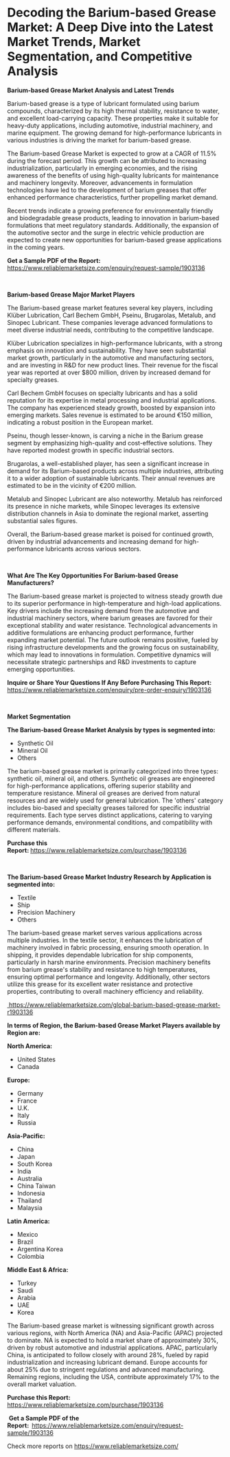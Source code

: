 <p><h1>Decoding the Barium-based Grease Market: A Deep Dive into the Latest Market Trends, Market Segmentation, and Competitive Analysis</h1></p><p><strong>Barium-based Grease Market Analysis and Latest Trends</strong></p>
<p><p>Barium-based grease is a type of lubricant formulated using barium compounds, characterized by its high thermal stability, resistance to water, and excellent load-carrying capacity. These properties make it suitable for heavy-duty applications, including automotive, industrial machinery, and marine equipment. The growing demand for high-performance lubricants in various industries is driving the market for barium-based grease.</p><p>The Barium-based Grease Market is expected to grow at a CAGR of 11.5% during the forecast period. This growth can be attributed to increasing industrialization, particularly in emerging economies, and the rising awareness of the benefits of using high-quality lubricants for maintenance and machinery longevity. Moreover, advancements in formulation technologies have led to the development of barium greases that offer enhanced performance characteristics, further propelling market demand. </p><p>Recent trends indicate a growing preference for environmentally friendly and biodegradable grease products, leading to innovation in barium-based formulations that meet regulatory standards. Additionally, the expansion of the automotive sector and the surge in electric vehicle production are expected to create new opportunities for barium-based grease applications in the coming years.</p></p>
<p><strong>Get a Sample PDF of the Report:&nbsp;</strong> <a href="https://www.reliablemarketsize.com/enquiry/request-sample/1903136?utm_campaign=3101&utm_medium=2&utm_source=Github&utm_content=ia&utm_term=03042025&utm_id=barium-based-grease">https://www.reliablemarketsize.com/enquiry/request-sample/1903136</a></p>
<p>&nbsp;</p>
<p><strong>Barium-based Grease Major Market Players</strong></p>
<p><p>The Barium-based grease market features several key players, including Klüber Lubrication, Carl Bechem GmbH, Pseinu, Brugarolas, Metalub, and Sinopec Lubricant. These companies leverage advanced formulations to meet diverse industrial needs, contributing to the competitive landscape.</p><p>Klüber Lubrication specializes in high-performance lubricants, with a strong emphasis on innovation and sustainability. They have seen substantial market growth, particularly in the automotive and manufacturing sectors, and are investing in R&D for new product lines. Their revenue for the fiscal year was reported at over $800 million, driven by increased demand for specialty greases.</p><p>Carl Bechem GmbH focuses on specialty lubricants and has a solid reputation for its expertise in metal processing and industrial applications. The company has experienced steady growth, boosted by expansion into emerging markets. Sales revenue is estimated to be around €150 million, indicating a robust position in the European market.</p><p>Pseinu, though lesser-known, is carving a niche in the Barium grease segment by emphasizing high-quality and cost-effective solutions. They have reported modest growth in specific industrial sectors.</p><p>Brugarolas, a well-established player, has seen a significant increase in demand for its Barium-based products across multiple industries, attributing it to a wider adoption of sustainable lubricants. Their annual revenues are estimated to be in the vicinity of €200 million.</p><p>Metalub and Sinopec Lubricant are also noteworthy. Metalub has reinforced its presence in niche markets, while Sinopec leverages its extensive distribution channels in Asia to dominate the regional market, asserting substantial sales figures.</p><p>Overall, the Barium-based grease market is poised for continued growth, driven by industrial advancements and increasing demand for high-performance lubricants across various sectors.</p></p>
<p>&nbsp;</p>
<p><strong>What Are The Key Opportunities For Barium-based Grease Manufacturers?</strong></p>
<p><p>The Barium-based grease market is projected to witness steady growth due to its superior performance in high-temperature and high-load applications. Key drivers include the increasing demand from the automotive and industrial machinery sectors, where barium greases are favored for their exceptional stability and water resistance. Technological advancements in additive formulations are enhancing product performance, further expanding market potential. The future outlook remains positive, fueled by rising infrastructure developments and the growing focus on sustainability, which may lead to innovations in formulation. Competitive dynamics will necessitate strategic partnerships and R&D investments to capture emerging opportunities.</p></p>
<p><strong>Inquire or Share Your Questions If Any Before Purchasing This Report:</strong> <a href="https://www.reliablemarketsize.com/enquiry/pre-order-enquiry/1903136?utm_campaign=3101&utm_medium=2&utm_source=Github&utm_content=ia&utm_term=03042025&utm_id=barium-based-grease">https://www.reliablemarketsize.com/enquiry/pre-order-enquiry/1903136</a></p>
<p>&nbsp;</p>
<p><strong>Market Segmentation</strong></p>
<p><strong>The Barium-based Grease Market Analysis by types is segmented into:</strong></p>
<p><ul><li>Synthetic Oil</li><li>Mineral Oil</li><li>Others</li></ul></p>
<p><p>The barium-based grease market is primarily categorized into three types: synthetic oil, mineral oil, and others. Synthetic oil greases are engineered for high-performance applications, offering superior stability and temperature resistance. Mineral oil greases are derived from natural resources and are widely used for general lubrication. The 'others' category includes bio-based and specialty greases tailored for specific industrial requirements. Each type serves distinct applications, catering to varying performance demands, environmental conditions, and compatibility with different materials.</p></p>
<p><strong>Purchase this Report:&nbsp;</strong><a href="https://www.reliablemarketsize.com/purchase/1903136?utm_campaign=3101&utm_medium=2&utm_source=Github&utm_content=ia&utm_term=03042025&utm_id=barium-based-grease">https://www.reliablemarketsize.com/purchase/1903136</a></p>
<p>&nbsp;</p>
<p><strong>The Barium-based Grease Market Industry Research by Application is segmented into:</strong></p>
<p><ul><li>Textile</li><li>Ship</li><li>Precision Machinery</li><li>Others</li></ul></p>
<p><p>The barium-based grease market serves various applications across multiple industries. In the textile sector, it enhances the lubrication of machinery involved in fabric processing, ensuring smooth operation. In shipping, it provides dependable lubrication for ship components, particularly in harsh marine environments. Precision machinery benefits from barium grease's stability and resistance to high temperatures, ensuring optimal performance and longevity. Additionally, other sectors utilize this grease for its excellent water resistance and protective properties, contributing to overall machinery efficiency and reliability.</p></p>
<p><a href="https://www.reliablemarketsize.com/global-barium-based-grease-market-r1903136?utm_campaign=3101&utm_medium=2&utm_source=Github&utm_content=ia&utm_term=03042025&utm_id=barium-based-grease">&nbsp;https://www.reliablemarketsize.com/global-barium-based-grease-market-r1903136</a></p>
<p><strong>In terms of Region, the Barium-based Grease Market Players available by Region are:</strong></p>
<p>
    <p> <strong> North America: </strong>
        <ul>
            <li>United States</li>
            <li>Canada</li>
        </ul>
        </p> 
    <p> <strong> Europe: </strong>
        <ul>
            <li>Germany</li>
            <li>France</li>
            <li>U.K.</li>
            <li>Italy</li>
            <li>Russia</li>
        </ul>
        </p> 
    <p> <strong> Asia-Pacific: </strong>
        <ul>
            <li>China</li>
            <li>Japan</li>
            <li>South Korea</li>
            <li>India</li>
            <li>Australia</li>
            <li>China Taiwan</li>
            <li>Indonesia</li>
            <li>Thailand</li>
            <li>Malaysia</li>
        </ul>
        </p> 
    <p> <strong> Latin America: </strong>
        <ul>
            <li>Mexico</li>
            <li>Brazil</li>
            <li>Argentina Korea</li>
            <li>Colombia</li>
        </ul>
        </p> 
    <p> <strong> Middle East & Africa: </strong>
        <ul>
            <li>Turkey</li>
            <li>Saudi</li>
            <li>Arabia</li>
            <li>UAE</li>
            <li>Korea</li>
        </ul>
    </p>
    </p>
<p><p>The Barium-based grease market is witnessing significant growth across various regions, with North America (NA) and Asia-Pacific (APAC) projected to dominate. NA is expected to hold a market share of approximately 30%, driven by robust automotive and industrial applications. APAC, particularly China, is anticipated to follow closely with around 28%, fueled by rapid industrialization and increasing lubricant demand. Europe accounts for about 25% due to stringent regulations and advanced manufacturing. Remaining regions, including the USA, contribute approximately 17% to the overall market valuation.</p></p>
<p><strong>Purchase this Report: </strong><a href="https://www.reliablemarketsize.com/purchase/1903136?utm_campaign=3101&utm_medium=2&utm_source=Github&utm_content=ia&utm_term=03042025&utm_id=barium-based-grease">https://www.reliablemarketsize.com/purchase/1903136</a></p>
<p>&nbsp;<strong>Get a Sample PDF of the Report:&nbsp;&nbsp;</strong><a href="https://www.reliablemarketsize.com/enquiry/request-sample/1903136?utm_campaign=3101&utm_medium=2&utm_source=Github&utm_content=ia&utm_term=03042025&utm_id=barium-based-grease">https://www.reliablemarketsize.com/enquiry/request-sample/1903136</a></p>
<p><strong></strong></p>
<p>Check more reports on <a href="https://www.reliablemarketsize.com/?utm_campaign=3101&utm_medium=2&utm_source=Github&utm_content=ia&utm_term=03042025&utm_id=barium-based-grease">https://www.reliablemarketsize.com/</a></p>